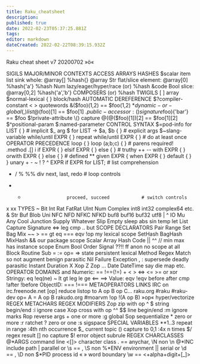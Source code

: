 ```yaml
---
title: Raku_cheatsheet
description: 
published: true
date: 2022-02-23T05:37:25.881Z
tags: 
editor: markdown
dateCreated: 2022-02-22T08:39:15.932Z
---
```


Raku cheat sheet v7 20200702                                         »ö«

SIGILS    MAJOR/MINOR CONTEXTS         ACCESS ARRAYS      HASHES
$scalar   item   list       sink       whole: @array[]    %hash{}
@array     Str    flat/slice         element: @array[0]   %hash{'a'}
%hash      Num    lazy/eager/hyper/race  (or)             %hash<a>
&code      Bool                        slice: @array[0,2] %hash{'a','b'}
                       COMPOSERS         (or)             %hash<a b>
TWIGILS                [ ] array
$normal-lexical        { } block/hash     AUTOMATIC DEREFERENCE
$?compiler-constant    < > quotewords     &($foo)(1,2)     == $foo(1,2)
$*dynamic-or-global    (,) list           @($foo)[1]       == $foo[1]
$.public-accessor      :() signature      %($foo){'bar'}   == $foo<bar>
$!private-attribute    \() capture        @(@($foo)[1])[2] == $foo[1][2]
$^positional-param
$:named-parameter       CONTROL SYNTAX
$=pod-info              for LIST { }                # implicit $_ arg
$<named-match-capture>  for LIST -> $a, $b { }      # explicit args
$~slang-variable        while/until EXPR { }
                        repeat while/until EXPR { } # do at least once
OPERATOR PRECEDENCE     loop { }   loop (a;b;c) { } # parens required!
.method .[] i           if EXPR { } elsif EXPR { } else { }    # truthy
++ --                   with EXPR { } orwith EXPR { } else { } # defined
**                      given EXPR { when EXPR { } default { } }
unary + - ~ ! ? ^       EXPR if EXPR for LIST;      # list comprehension
* / % %% div            next, last, redo            # loop controls
+ -                     proceed, succeed            # switch controls
x xx       TYPES
~          Bit Int Rat FatRat UInt Num Complex int8 int32 complex64 etc.
&               Str Buf Blob Uni NFC NFD NFKC NFKD buf8 buf16 buf32 utf8
| ^                   IO Mu Any Cool Junction Supply Whatever Slip Empty
sleep abs sin temp let                            List Capture Signature
<=> leg cmp .. but          SCOPE DECLARATORS     Pair Range Set Bag Mix
~~ > == gt eq === eqv !op   my  lexical scope    SetHash BagHash MixHash
&&                         our  package scope     Scalar Array Hash Code
|| ^^ // min max           has  instance scope    Enum Bool Order Signal
??!! ff                   anon  no scope at all        Block Routine Sub
= := op= =>              state  persistent lexical    Method Regex Match
so not                 augment  benign parasitic   Nil Failure Exception
, :                  supersede  deadly parasitic        Instant Duration
X Xop Z Zop ...                                            Date DateTime
say die map etc.  OPERATOR DOMAINS
and               Numeric: ==  !==(!=) + <      >     <=> <=     >=
or xor            Stringy: eq  !eq(ne) ~ lt     gt    leg le     ge
<== ==>             Value: eqv  !eqv     before after cmp !after !before
                 ObjectID: ===  !===
METAOPERATORS                         LINKS      IRC on irc.freenode.net
[op] reduce listop to A op B op C...   raku.org  #raku #raku-dev
op=  A = A op B                      rakudo.org  #moarvm
!op  !(A op B)
»op« hyper/vectorize    REGEX  METACHARS          REGEX MODIFIERS
Zop  zip with op        ^ $    string begin/end   :i   ignore case
Xop  cross with op      ^^ $$  line begin/end     :m   ignore marks
Rop  reverse args       +      one or more        :g   global
Sop  sequentialize      *      zero or more       :r   ratchet
                        ?      zero or one        :s   sigspace
SPECIAL VARIABLES       **1..3 repeat in range    :4th nth occurrence
$_     current topic    ()     capture to $0,$1   :4x  n times
$/     regex result     []     no capture
$!     error object     <foo>  subrule          REGEX CHARCLASSES
@*ARGS command line     <[]>   character class  .  == anychar, \N non \n
@*INC  include path     |      parallel or      \s == <space>, \S non
%*ENV  environment      ||     serial or        \d == <digit>, \D non
$*PID  process id       « »    word boundary    \w == <+alpha+digit+[_]>
